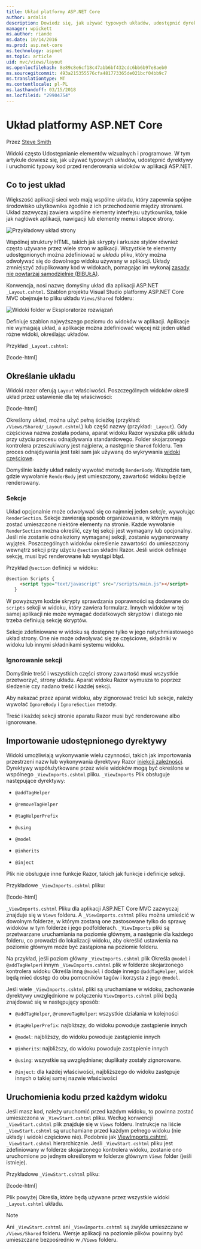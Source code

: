 ```yaml
---
title: Układ platformy ASP.NET Core
author: ardalis
description: Dowiedz się, jak używać typowych układów, udostępnić dyrektywy i uruchom typowy kod przed renderowania widoków w aplikacji platformy ASP.NET Core.
manager: wpickett
ms.author: riande
ms.date: 10/14/2016
ms.prod: asp.net-core
ms.technology: aspnet
ms.topic: article
uid: mvc/views/layout
ms.openlocfilehash: 8e89c8e6cf18c47abb6bf432cdc6bb6b97e8aeb0
ms.sourcegitcommit: 493a215355576cfa481773365de021bcf04bb9c7
ms.translationtype: MT
ms.contentlocale: pl-PL
ms.lasthandoff: 03/15/2018
ms.locfileid: "29904754"
---
```

# <a name="layout-in-aspnet-core"></a>Układ platformy ASP.NET Core

Przez [Steve Smith](https://ardalis.com/)

Widoki często Udostępnianie elementów wizualnych i programowe. W tym artykule dowiesz się, jak używać typowych układów, udostępnić dyrektywy i uruchomić typowy kod przed renderowania widoków w aplikacji ASP.NET.

## <a name="what-is-a-layout"></a>Co to jest układ

Większość aplikacji sieci web mają wspólne układu, który zapewnia spójne środowisko użytkownika zgodnie z ich przechodzenie między stronami. Układ zazwyczaj zawiera wspólne elementy interfejsu użytkownika, takie jak nagłówek aplikacji, nawigacji lub elementy menu i stopce strony.

![Przykładowy układ strony](layout/_static/page-layout.png)

Wspólnej struktury HTML, takich jak skrypty i arkusze stylów również często używane przez wiele stron w aplikacji. Wszystkie te elementy udostępnionych można zdefiniować w *układu* pliku, który można odwoływać się do dowolnego widoku używany w aplikacji. Układy zmniejszyć zduplikowany kod w widokach, pomagając im wykonaj [zasady nie powtarzaj samodzielnie (BIBUŁĄ)](http://deviq.com/don-t-repeat-yourself/).

Konwencja, nosi nazwę domyślny układ dla aplikacji ASP.NET `_Layout.cshtml`. Szablon projektu Visual Studio platformy ASP.NET Core MVC obejmuje to pliku układu `Views/Shared` folderu:

![Widoki folder w Eksploratorze rozwiązań](layout/_static/web-project-views.png)

Definiuje szablon najwyższego poziomu do widoków w aplikacji. Aplikacje nie wymagają układ, a aplikacje można zdefiniować więcej niż jeden układ różne widoki, określając układów.

Przykład `_Layout.cshtml`:

[!code-html[](../../common/samples/WebApplication1/Views/Shared/_Layout.cshtml?highlight=42,66)]

## <a name="specifying-a-layout"></a>Określanie układu

Widoki razor oferują `Layout` właściwości. Poszczególnych widoków określ układ przez ustawienie dla tej właściwości:

[!code-html[](../../common/samples/WebApplication1/Views/_ViewStart.cshtml?highlight=2)]

Określony układ, można użyć pełną ścieżkę (przykład: `/Views/Shared/_Layout.cshtml`) lub część nazwy (przykład: `_Layout`). Gdy częściowa nazwa została podana, aparat widoku Razor wyszuka plik układu przy użyciu procesu odnajdywania standardowego. Folder skojarzonego kontrolera przeszukiwany jest najpierw, a następnie `Shared` folderu. Ten proces odnajdywania jest taki sam jak używaną do wykrywania [widoki częściowe](partial.md).

Domyślnie każdy układ należy wywołać metodę `RenderBody`. Wszędzie tam, gdzie wywołanie `RenderBody` jest umieszczony, zawartość widoku będzie renderowany.

<a name="layout-sections-label"></a>

### <a name="sections"></a>Sekcje

Układ opcjonalnie może odwoływać się co najmniej jeden *sekcje*, wywołując `RenderSection`. Sekcje zawierają sposób organizowania, w którym mają zostać umieszczone niektóre elementy na stronie. Każde wywołanie `RenderSection` można określić, czy tej sekcji jest wymagany lub opcjonalny. Jeśli nie zostanie odnaleziony wymaganej sekcji, zostanie wygenerowany wyjątek. Poszczególnych widoków określenie zawartości do umieszczony wewnątrz sekcji przy użyciu `@section` składni Razor. Jeśli widok definiuje sekcję, musi być renderowane lub wystąpi błąd.

Przykład `@section` definicji w widoku:

```html
@section Scripts {
     <script type="text/javascript" src="/scripts/main.js"></script>
   }
   ```

W powyższym kodzie skrypty sprawdzania poprawności są dodawane do `scripts` sekcji w widoku, który zawiera formularz. Innych widoków w tej samej aplikacji nie może wymagać dodatkowych skryptów i dlatego nie trzeba definiują sekcję skryptów.

Sekcje zdefiniowane w widoku są dostępne tylko w jego natychmiastowego układ strony. One nie może odwoływać się ze częściowe, składniki w widoku lub innymi składnikami systemu widoku.

### <a name="ignoring-sections"></a>Ignorowanie sekcji

Domyślnie treść i wszystkich części strony zawartość musi wszystkie przetworzyć, strony układu. Aparat widoku Razor wymusza to poprzez śledzenie czy nadano treść i każdej sekcji.

Aby nakazać przez aparat widoku, aby zignorować treści lub sekcje, należy wywołać `IgnoreBody` i `IgnoreSection` metody.

Treść i każdej sekcji stronie aparatu Razor musi być renderowane albo ignorowane.

<a name="viewimports"></a>

## <a name="importing-shared-directives"></a>Importowanie udostępnionego dyrektywy

Widoki umożliwiają wykonywanie wielu czynności, takich jak importowania przestrzeni nazw lub wykonywania dyrektywy Razor [iniekcji zależności](dependency-injection.md). Dyrektywy współużytkowane przez wiele widoków mogą być określone w wspólnego `_ViewImports.cshtml` pliku. `_ViewImports` Plik obsługuje następujące dyrektywy:

* `@addTagHelper`

* `@removeTagHelper`

* `@tagHelperPrefix`

* `@using`

* `@model`

* `@inherits`

* `@inject`

Plik nie obsługuje inne funkcje Razor, takich jak funkcje i definicje sekcji.

Przykładowe `_ViewImports.cshtml` pliku:

[!code-html[](../../common/samples/WebApplication1/Views/_ViewImports.cshtml)]

`_ViewImports.cshtml` Pliku dla aplikacji ASP.NET Core MVC zazwyczaj znajduje się w `Views` folderu. A `_ViewImports.cshtml` pliku można umieścić w dowolnym folderze, w którym zostaną one zastosowane tylko do sprawę widoków w tym folderze i jego podfolderach. `_ViewImports` pliki są przetwarzane uruchamiania na poziomie głównym, a następnie dla każdego folderu, co prowadzi do lokalizacji widoku, aby określić ustawienia na poziomie głównym może być zastąpiona na poziomie folderu.

Na przykład, jeśli poziom główny `_ViewImports.cshtml` plik Określa `@model` i `@addTagHelper`i innym `_ViewImports.cshtml` plik w folderze skojarzonego kontrolera widoku Określa inną `@model` i dodaje innego `@addTagHelper`, widok będą mieć dostęp do obu pomocników tagów i korzysta z jego `@model`.

Jeśli wiele `_ViewImports.cshtml` pliki są uruchamiane w widoku, zachowanie dyrektywy uwzględnione w połączeniu `ViewImports.cshtml` pliki będą znajdować się w następujący sposób:

* `@addTagHelper`, `@removeTagHelper`: wszystkie działania w kolejności

* `@tagHelperPrefix`: najbliższy, do widoku powoduje zastąpienie innych

* `@model`: najbliższy, do widoku powoduje zastąpienie innych

* `@inherits`: najbliższy, do widoku powoduje zastąpienie innych

* `@using`: wszystkie są uwzględniane; duplikaty zostały zignorowane.

* `@inject`: dla każdej właściwości, najbliższego do widoku zastępuje innych o takiej samej nazwie właściwości

<a name="viewstart"></a>

## <a name="running-code-before-each-view"></a>Uruchomienia kodu przed każdym widoku

Jeśli masz kod, należy uruchomić przed każdym widoku, to powinna zostać umieszczona w `_ViewStart.cshtml` pliku. Według konwencji `_ViewStart.cshtml` plik znajduje się w `Views` folderu. Instrukcje na liście `_ViewStart.cshtml` są uruchamiane przed każdym pełnego widoku (nie układy i widoki częściowe nie). Podobnie jak [ViewImports.cshtml](xref:mvc/views/layout#viewimports), `_ViewStart.cshtml` hierarchicznie. Jeśli `_ViewStart.cshtml` pliku jest zdefiniowany w folderze skojarzonego kontrolera widoku, zostanie ono uruchomione po jednym określonym w folderze głównym `Views` folder (jeśli istnieje).

Przykładowe `_ViewStart.cshtml` pliku:

[!code-html[](../../common/samples/WebApplication1/Views/_ViewStart.cshtml)]

Plik powyżej Określa, które będą używane przez wszystkie widoki `_Layout.cshtml` układu.

> [!NOTE]
> Ani `_ViewStart.cshtml` ani `_ViewImports.cshtml` są zwykle umieszczane w `/Views/Shared` folderu. Wersje aplikacji na poziomie plików powinny być umieszczane bezpośrednio w `/Views` folderu.
